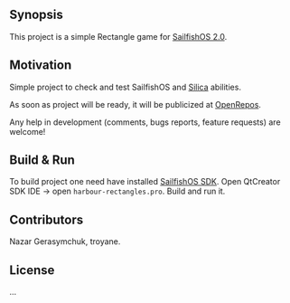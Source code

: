 ## Synopsis

This project is a simple Rectangle game for [SailfishOS 2.0](https://sailfishos.org/).

## Motivation

Simple project to check and test SailfishOS and [Silica](https://sailfishos.org/develop/docs/silica/) abilities.

As soon as project will be ready, it will be publicized at [OpenRepos](https://openrepos.net/).

Any help in development (comments, bugs reports, feature requests) are welcome!

## Build & Run

To build project one need have installed [SailfishOS SDK](https://sailfishos.org/develop/sdk-overview).
Open QtCreator SDK IDE -> open `harbour-rectangles.pro`. Build and run it.


## Contributors

Nazar Gerasymchuk, troyane.

## License

...